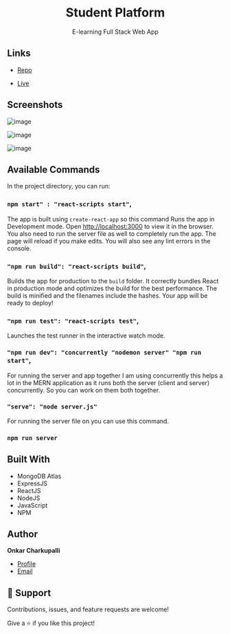 <h1 align="center">Student Platform</h1>

<p align="center">E-learning Full Stack Web App</p>

## Links

- [Repo](https://studntplatform.onrender.com> "<project-name> Repo")

- [Live](<[Homepage url](https://studntplatform.onrender.com/)> "Live View")

## Screenshots

![image](https://github.com/onkcharkupalli1051/StudentPlatform/assets/60284331/645676f1-b71d-4db3-ac5a-a2328fabfdb9)

![image](https://github.com/onkcharkupalli1051/StudentPlatform/assets/60284331/5618a2d8-6175-454f-9250-1702bf094362)

![image](https://github.com/onkcharkupalli1051/StudentPlatform/assets/60284331/fd8b6886-edff-4484-be8f-9824f7544216)

## Available Commands

In the project directory, you can run:

### `npm start" : "react-scripts start"`,

The app is built using `create-react-app` so this command Runs the app in Development mode. Open [http://localhost:3000](http://localhost:3000) to view it in the browser. You also need to run the server file as well to completely run the app. The page will reload if you make edits.
You will also see any lint errors in the console.

### `"npm run build": "react-scripts build"`,

Builds the app for production to the `build` folder. It correctly bundles React in production mode and optimizes the build for the best performance. The build is minified and the filenames include the hashes. Your app will be ready to deploy!

### `"npm run test": "react-scripts test"`,

Launches the test runner in the interactive watch mode.

### `"npm run dev": "concurrently "nodemon server" "npm run start"`,

For running the server and app together I am using concurrently this helps a lot in the MERN application as it runs both the server (client and server) concurrently. So you can work on them both together.

### `"serve": "node server.js"`

For running the server file on you can use this command.

### `npm run server`

## Built With

- MongoDB Atlas
- ExpressJS
- ReactJS
- NodeJS
- JavaScript
- NPM

## Author

**Onkar Charkupalli**

- [Profile](https://github.com/onkcharkupalli1051 "Onkar Charkupalli")
- [Email](mailto:onkarcharkupalli@gmail.com?subject=Hi "Hi!")

## 🤝 Support

Contributions, issues, and feature requests are welcome!

Give a ⭐️ if you like this project!
